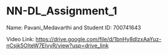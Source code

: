 # NN-DL_Assignment_1
Name: Pavani_Medavarthi and
Student ID: 700741643

Video Link: https://drive.google.com/file/d/1bnHy8dlzxAaYuz-nCsjk5OIteW7EIvyR/view?usp=drive_link
